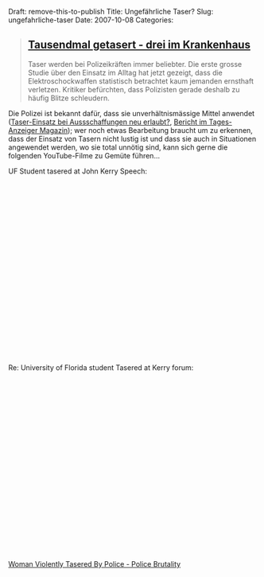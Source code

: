 Draft: remove-this-to-publish
Title: Ungefährliche Taser?
Slug: ungefahrliche-taser
Date: 2007-10-08
Categories:

> ## [Tausendmal getasert - drei im Krankenhaus ](http://www.spiegel.de/wissenschaft/mensch/0,1518,510156,00.html)
>
> Taser werden bei Polizeikräften immer beliebter. Die erste grosse Studie über den Einsatz im Alltag hat jetzt gezeigt, dass die Elektroschockwaffen statistisch betrachtet kaum jemanden ernsthaft verletzen. Kritiker befürchten, dass Polizisten gerade deshalb zu häufig Blitze schleudern.

Die Polizei ist bekannt dafür, dass sie unverhältnismässige Mittel anwendet ([Taser-Einsatz bei Aussschaffungen neu erlaubt?](https://406.ch/writing/tasereinsatz-bei-aussschaffungen-neu-erlaubt/), [Bericht im Tages-Anzeiger Magazin](http://www.dasmagazin.ch/index.php/Die_Jungen_Gr%C3%BCnen)); wer noch etwas Bearbeitung braucht um zu erkennen, dass der Einsatz von Tasern nicht lustig ist und dass sie auch in Situationen angewendet werden, wo sie total unnötig sind, kann sich gerne die folgenden YouTube-Filme zu Gemüte führen...

UF Student tasered at John Kerry Speech:

<object width='425' height='350'>
	<param name='movie' value='http://www.youtube.com/v/iqAVvlyVbag'></param>
	<param name='wmode' value='transparent'></param>
	<embed src='http://www.youtube.com/v/iqAVvlyVbag&#038;rel=0'
		type='application/x-shockwave-flash' wmode='transparent'
		width='425' height='350'></embed>
</object>

Re: University of Florida student Tasered at Kerry forum:

<object width='425' height='350'>
	<param name='movie' value='http://www.youtube.com/v/qM_bfTAbY8s'></param>
	<param name='wmode' value='transparent'></param>
	<embed src='http://www.youtube.com/v/qM_bfTAbY8s&#038;rel=0'
		type='application/x-shockwave-flash' wmode='transparent'
		width='425' height='350'></embed>
</object>

[Woman Violently Tasered By Police - Police Brutality](http://www.youtube.com/watch?v=USAEABEE_xc)

<object width='425' height='350'>
	<param name='movie' value='http://www.youtube.com/v/USAEABEE_xc'></param>
	<param name='wmode' value='transparent'></param>
	<embed src='http://www.youtube.com/v/USAEABEE_xc&#038;rel=0'
		type='application/x-shockwave-flash' wmode='transparent'
		width='425' height='350'></embed>
</object>
